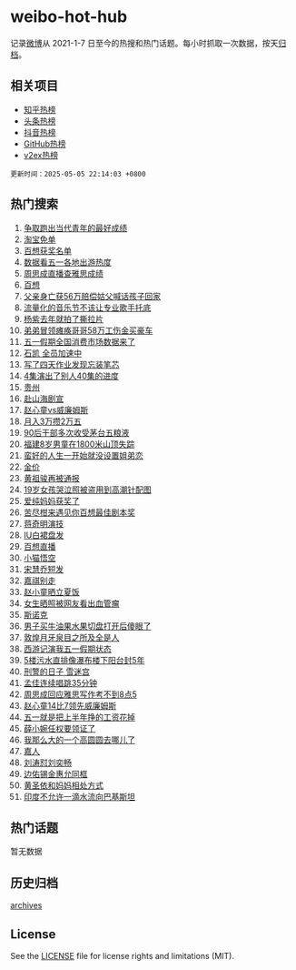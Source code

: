 # weibo-hot-hub

记录[微博](https://www.weibo.com)从 2021-1-7 日至今的热搜和热门话题。每小时抓取一次数据，按天[归档](archives)。

## 相关项目

- [知乎热榜](https://github.com/lonnyzhang423/zhihu-hot-hub)
- [头条热榜](https://github.com/lonnyzhang423/toutiao-hot-hub)
- [抖音热榜](https://github.com/lonnyzhang423/douyin-hot-hub)
- [GitHub热榜](https://github.com/lonnyzhang423/github-hot-hub)
- [v2ex热榜](https://github.com/lonnyzhang423/v2ex-hot-hub)


`更新时间：2025-05-05 22:14:03 +0800`

## 热门搜索

1. [争取跑出当代青年的最好成绩](https://m.weibo.cn/search?containerid=100103type%3D1%26t%3D10%26q%3D%23%E4%BA%89%E5%8F%96%E8%B7%91%E5%87%BA%E5%BD%93%E4%BB%A3%E9%9D%92%E5%B9%B4%E7%9A%84%E6%9C%80%E5%A5%BD%E6%88%90%E7%BB%A9%23&stream_entry_id=51&isnewpage=1&extparam=seat%3D1%26pos%3D0%26cate%3D10103%26dgr%3D0%26q%3D%2523%25E4%25BA%2589%25E5%258F%2596%25E8%25B7%2591%25E5%2587%25BA%25E5%25BD%2593%25E4%25BB%25A3%25E9%259D%2592%25E5%25B9%25B4%25E7%259A%2584%25E6%259C%2580%25E5%25A5%25BD%25E6%2588%2590%25E7%25BB%25A9%2523%26filter_type%3Drealtimehot%26stream_entry_id%3D51%26c_type%3D51%26display_time%3D1746454442%26pre_seqid%3D174645444271701827659101)
1. [淘宝免单](https://m.weibo.cn/search?containerid=100103type%3D1%26t%3D10%26q%3D%E6%B7%98%E5%AE%9D%E5%85%8D%E5%8D%95&stream_entry_id=31&isnewpage=1&extparam=seat%3D1%26pos%3D0%26flag%3D2%26q%3D%25E6%25B7%2598%25E5%25AE%259D%25E5%2585%258D%25E5%258D%2595%26realpos%3D1%26stream_entry_id%3D31%26lcate%3D5001%26dgr%3D0%26band_rank%3D1%26filter_type%3Drealtimehot%26cate%3D5001%26c_type%3D31%26display_time%3D1746454442%26pre_seqid%3D174645444271701827659101)
1. [百想获奖名单](https://m.weibo.cn/search?containerid=100103type%3D1%26t%3D10%26q%3D%23%E7%99%BE%E6%83%B3%E8%8E%B7%E5%A5%96%E5%90%8D%E5%8D%95%23&stream_entry_id=31&isnewpage=1&extparam=seat%3D1%26pos%3D1%26flag%3D1%26q%3D%2523%25E7%2599%25BE%25E6%2583%25B3%25E8%258E%25B7%25E5%25A5%2596%25E5%2590%258D%25E5%258D%2595%2523%26realpos%3D2%26stream_entry_id%3D31%26lcate%3D5001%26dgr%3D0%26band_rank%3D2%26filter_type%3Drealtimehot%26cate%3D5001%26c_type%3D31%26display_time%3D1746454442%26pre_seqid%3D174645444271701827659101)
1. [数据看五一各地出游热度](https://m.weibo.cn/search?containerid=100103type%3D1%26t%3D10%26q%3D%23%E6%95%B0%E6%8D%AE%E7%9C%8B%E4%BA%94%E4%B8%80%E5%90%84%E5%9C%B0%E5%87%BA%E6%B8%B8%E7%83%AD%E5%BA%A6%23&stream_entry_id=31&isnewpage=1&extparam=seat%3D1%26pos%3D2%26flag%3D0%26q%3D%2523%25E6%2595%25B0%25E6%258D%25AE%25E7%259C%258B%25E4%25BA%2594%25E4%25B8%2580%25E5%2590%2584%25E5%259C%25B0%25E5%2587%25BA%25E6%25B8%25B8%25E7%2583%25AD%25E5%25BA%25A6%2523%26realpos%3D3%26stream_entry_id%3D31%26lcate%3D5001%26dgr%3D0%26band_rank%3D3%26filter_type%3Drealtimehot%26cate%3D5001%26c_type%3D31%26display_time%3D1746454442%26pre_seqid%3D174645444271701827659101)
1. [周思成直播查雅思成绩](https://m.weibo.cn/search?containerid=100103type%3D1%26t%3D10%26q%3D%23%E5%91%A8%E6%80%9D%E6%88%90%E7%9B%B4%E6%92%AD%E6%9F%A5%E9%9B%85%E6%80%9D%E6%88%90%E7%BB%A9%23&stream_entry_id=31&isnewpage=1&extparam=seat%3D1%26pos%3D3%26flag%3D1%26q%3D%2523%25E5%2591%25A8%25E6%2580%259D%25E6%2588%2590%25E7%259B%25B4%25E6%2592%25AD%25E6%259F%25A5%25E9%259B%2585%25E6%2580%259D%25E6%2588%2590%25E7%25BB%25A9%2523%26realpos%3D4%26stream_entry_id%3D31%26lcate%3D5001%26dgr%3D0%26band_rank%3D4%26filter_type%3Drealtimehot%26cate%3D5001%26c_type%3D31%26display_time%3D1746454442%26pre_seqid%3D174645444271701827659101)
1. [百想](https://m.weibo.cn/search?containerid=100103type%3D1%26t%3D10%26q%3D%E7%99%BE%E6%83%B3&stream_entry_id=31&isnewpage=1&extparam=seat%3D1%26pos%3D4%26flag%3D16%26q%3D%25E7%2599%25BE%25E6%2583%25B3%26realpos%3D5%26stream_entry_id%3D31%26lcate%3D5001%26dgr%3D0%26band_rank%3D5%26filter_type%3Drealtimehot%26cate%3D5001%26c_type%3D31%26display_time%3D1746454442%26pre_seqid%3D174645444271701827659101)
1. [父亲身亡获56万赔偿姑父喊话孩子回家](https://m.weibo.cn/search?containerid=100103type%3D1%26t%3D10%26q%3D%23%E7%88%B6%E4%BA%B2%E8%BA%AB%E4%BA%A1%E8%8E%B756%E4%B8%87%E8%B5%94%E5%81%BF%E5%A7%91%E7%88%B6%E5%96%8A%E8%AF%9D%E5%AD%A9%E5%AD%90%E5%9B%9E%E5%AE%B6%23&stream_entry_id=31&isnewpage=1&extparam=seat%3D1%26pos%3D5%26flag%3D0%26q%3D%2523%25E7%2588%25B6%25E4%25BA%25B2%25E8%25BA%25AB%25E4%25BA%25A1%25E8%258E%25B756%25E4%25B8%2587%25E8%25B5%2594%25E5%2581%25BF%25E5%25A7%2591%25E7%2588%25B6%25E5%2596%258A%25E8%25AF%259D%25E5%25AD%25A9%25E5%25AD%2590%25E5%259B%259E%25E5%25AE%25B6%2523%26realpos%3D6%26stream_entry_id%3D31%26lcate%3D5001%26dgr%3D0%26band_rank%3D6%26filter_type%3Drealtimehot%26cate%3D5001%26c_type%3D31%26display_time%3D1746454442%26pre_seqid%3D174645444271701827659101)
1. [流量化的音乐节不该让专业歌手托底](https://m.weibo.cn/search?containerid=100103type%3D1%26t%3D10%26q%3D%23%E6%B5%81%E9%87%8F%E5%8C%96%E7%9A%84%E9%9F%B3%E4%B9%90%E8%8A%82%E4%B8%8D%E8%AF%A5%E8%AE%A9%E4%B8%93%E4%B8%9A%E6%AD%8C%E6%89%8B%E6%89%98%E5%BA%95%23&stream_entry_id=31&isnewpage=1&extparam=seat%3D1%26pos%3D6%26flag%3D1%26q%3D%2523%25E6%25B5%2581%25E9%2587%258F%25E5%258C%2596%25E7%259A%2584%25E9%259F%25B3%25E4%25B9%2590%25E8%258A%2582%25E4%25B8%258D%25E8%25AF%25A5%25E8%25AE%25A9%25E4%25B8%2593%25E4%25B8%259A%25E6%25AD%258C%25E6%2589%258B%25E6%2589%2598%25E5%25BA%2595%2523%26realpos%3D7%26stream_entry_id%3D31%26lcate%3D5001%26dgr%3D0%26band_rank%3D7%26filter_type%3Drealtimehot%26cate%3D5001%26c_type%3D31%26display_time%3D1746454442%26pre_seqid%3D174645444271701827659101)
1. [杨紫去年就拍了撕拉片](https://m.weibo.cn/search?containerid=100103type%3D1%26t%3D10%26q%3D%23%E6%9D%A8%E7%B4%AB%E5%8E%BB%E5%B9%B4%E5%B0%B1%E6%8B%8D%E4%BA%86%E6%92%95%E6%8B%89%E7%89%87%23&stream_entry_id=31&isnewpage=1&extparam=seat%3D1%26pos%3D7%26flag%3D1%26q%3D%2523%25E6%259D%25A8%25E7%25B4%25AB%25E5%258E%25BB%25E5%25B9%25B4%25E5%25B0%25B1%25E6%258B%258D%25E4%25BA%2586%25E6%2592%2595%25E6%258B%2589%25E7%2589%2587%2523%26realpos%3D8%26stream_entry_id%3D31%26lcate%3D5001%26dgr%3D0%26band_rank%3D8%26filter_type%3Drealtimehot%26cate%3D5001%26c_type%3D31%26display_time%3D1746454442%26pre_seqid%3D174645444271701827659101)
1. [弟弟冒领瘫痪哥哥58万工伤金买豪车](https://m.weibo.cn/search?containerid=100103type%3D1%26t%3D10%26q%3D%23%E5%BC%9F%E5%BC%9F%E5%86%92%E9%A2%86%E7%98%AB%E7%97%AA%E5%93%A5%E5%93%A558%E4%B8%87%E5%B7%A5%E4%BC%A4%E9%87%91%E4%B9%B0%E8%B1%AA%E8%BD%A6%23&stream_entry_id=31&isnewpage=1&extparam=seat%3D1%26pos%3D8%26flag%3D1%26q%3D%2523%25E5%25BC%259F%25E5%25BC%259F%25E5%2586%2592%25E9%25A2%2586%25E7%2598%25AB%25E7%2597%25AA%25E5%2593%25A5%25E5%2593%25A558%25E4%25B8%2587%25E5%25B7%25A5%25E4%25BC%25A4%25E9%2587%2591%25E4%25B9%25B0%25E8%25B1%25AA%25E8%25BD%25A6%2523%26realpos%3D9%26stream_entry_id%3D31%26lcate%3D5001%26dgr%3D0%26band_rank%3D9%26filter_type%3Drealtimehot%26cate%3D5001%26c_type%3D31%26display_time%3D1746454442%26pre_seqid%3D174645444271701827659101)
1. [五一假期全国消费市场数据来了](https://m.weibo.cn/search?containerid=100103type%3D1%26t%3D10%26q%3D%23%E4%BA%94%E4%B8%80%E5%81%87%E6%9C%9F%E5%85%A8%E5%9B%BD%E6%B6%88%E8%B4%B9%E5%B8%82%E5%9C%BA%E6%95%B0%E6%8D%AE%E6%9D%A5%E4%BA%86%23&stream_entry_id=31&isnewpage=1&extparam=seat%3D1%26pos%3D9%26flag%3D1%26q%3D%2523%25E4%25BA%2594%25E4%25B8%2580%25E5%2581%2587%25E6%259C%259F%25E5%2585%25A8%25E5%259B%25BD%25E6%25B6%2588%25E8%25B4%25B9%25E5%25B8%2582%25E5%259C%25BA%25E6%2595%25B0%25E6%258D%25AE%25E6%259D%25A5%25E4%25BA%2586%2523%26realpos%3D10%26stream_entry_id%3D31%26lcate%3D5001%26dgr%3D0%26band_rank%3D10%26filter_type%3Drealtimehot%26cate%3D5001%26c_type%3D31%26display_time%3D1746454442%26pre_seqid%3D174645444271701827659101)
1. [石凯 全员加速中](https://m.weibo.cn/search?containerid=100103type%3D1%26t%3D10%26q%3D%E7%9F%B3%E5%87%AF+%E5%85%A8%E5%91%98%E5%8A%A0%E9%80%9F%E4%B8%AD&stream_entry_id=31&isnewpage=1&extparam=seat%3D1%26pos%3D10%26flag%3D1%26q%3D%25E7%259F%25B3%25E5%2587%25AF%2520%25E5%2585%25A8%25E5%2591%2598%25E5%258A%25A0%25E9%2580%259F%25E4%25B8%25AD%26realpos%3D11%26stream_entry_id%3D31%26lcate%3D5001%26dgr%3D0%26band_rank%3D11%26filter_type%3Drealtimehot%26cate%3D5001%26c_type%3D31%26display_time%3D1746454442%26pre_seqid%3D174645444271701827659101)
1. [写了四天作业发现忘装笔芯](https://m.weibo.cn/search?containerid=100103type%3D1%26t%3D10%26q%3D%E5%86%99%E4%BA%86%E5%9B%9B%E5%A4%A9%E4%BD%9C%E4%B8%9A%E5%8F%91%E7%8E%B0%E5%BF%98%E8%A3%85%E7%AC%94%E8%8A%AF&stream_entry_id=31&isnewpage=1&extparam=seat%3D1%26pos%3D11%26flag%3D2%26q%3D%25E5%2586%2599%25E4%25BA%2586%25E5%259B%259B%25E5%25A4%25A9%25E4%25BD%259C%25E4%25B8%259A%25E5%258F%2591%25E7%258E%25B0%25E5%25BF%2598%25E8%25A3%2585%25E7%25AC%2594%25E8%258A%25AF%26realpos%3D12%26stream_entry_id%3D31%26lcate%3D5001%26dgr%3D0%26band_rank%3D12%26filter_type%3Drealtimehot%26cate%3D5001%26c_type%3D31%26display_time%3D1746454442%26pre_seqid%3D174645444271701827659101)
1. [4集演出了别人40集的进度](https://m.weibo.cn/search?containerid=100103type%3D1%26t%3D10%26q%3D4%E9%9B%86%E6%BC%94%E5%87%BA%E4%BA%86%E5%88%AB%E4%BA%BA40%E9%9B%86%E7%9A%84%E8%BF%9B%E5%BA%A6&stream_entry_id=31&isnewpage=1&extparam=seat%3D1%26pos%3D12%26flag%3D1%26q%3D4%25E9%259B%2586%25E6%25BC%2594%25E5%2587%25BA%25E4%25BA%2586%25E5%2588%25AB%25E4%25BA%25BA40%25E9%259B%2586%25E7%259A%2584%25E8%25BF%259B%25E5%25BA%25A6%26realpos%3D13%26stream_entry_id%3D31%26lcate%3D5001%26dgr%3D0%26band_rank%3D13%26filter_type%3Drealtimehot%26cate%3D5001%26c_type%3D31%26display_time%3D1746454442%26pre_seqid%3D174645444271701827659101)
1. [贵州](https://m.weibo.cn/search?containerid=100103type%3D1%26t%3D10%26q%3D%E8%B4%B5%E5%B7%9E&stream_entry_id=31&isnewpage=1&extparam=seat%3D1%26pos%3D13%26flag%3D0%26q%3D%25E8%25B4%25B5%25E5%25B7%259E%26realpos%3D14%26stream_entry_id%3D31%26lcate%3D5001%26dgr%3D0%26band_rank%3D14%26filter_type%3Drealtimehot%26cate%3D5001%26c_type%3D31%26display_time%3D1746454442%26pre_seqid%3D174645444271701827659101)
1. [赴山海剧宣](https://m.weibo.cn/search?containerid=100103type%3D1%26t%3D10%26q%3D%E8%B5%B4%E5%B1%B1%E6%B5%B7%E5%89%A7%E5%AE%A3&stream_entry_id=31&isnewpage=1&extparam=seat%3D1%26pos%3D14%26flag%3D1%26q%3D%25E8%25B5%25B4%25E5%25B1%25B1%25E6%25B5%25B7%25E5%2589%25A7%25E5%25AE%25A3%26realpos%3D15%26stream_entry_id%3D31%26lcate%3D5001%26dgr%3D0%26band_rank%3D15%26filter_type%3Drealtimehot%26cate%3D5001%26c_type%3D31%26display_time%3D1746454442%26pre_seqid%3D174645444271701827659101)
1. [赵心童vs威廉姆斯](https://m.weibo.cn/search?containerid=100103type%3D1%26t%3D10%26q%3D%23%E8%B5%B5%E5%BF%83%E7%AB%A5vs%E5%A8%81%E5%BB%89%E5%A7%86%E6%96%AF%23&stream_entry_id=31&isnewpage=1&extparam=seat%3D1%26pos%3D15%26flag%3D0%26q%3D%2523%25E8%25B5%25B5%25E5%25BF%2583%25E7%25AB%25A5vs%25E5%25A8%2581%25E5%25BB%2589%25E5%25A7%2586%25E6%2596%25AF%2523%26realpos%3D16%26stream_entry_id%3D31%26lcate%3D5001%26dgr%3D0%26band_rank%3D16%26filter_type%3Drealtimehot%26cate%3D5001%26c_type%3D31%26display_time%3D1746454442%26pre_seqid%3D174645444271701827659101)
1. [月入3万攒2万五](https://m.weibo.cn/search?containerid=100103type%3D1%26t%3D10%26q%3D%E6%9C%88%E5%85%A53%E4%B8%87%E6%94%922%E4%B8%87%E4%BA%94&stream_entry_id=31&isnewpage=1&extparam=seat%3D1%26pos%3D16%26flag%3D2%26q%3D%25E6%259C%2588%25E5%2585%25A53%25E4%25B8%2587%25E6%2594%25922%25E4%25B8%2587%25E4%25BA%2594%26realpos%3D17%26stream_entry_id%3D31%26lcate%3D5001%26dgr%3D0%26band_rank%3D17%26filter_type%3Drealtimehot%26cate%3D5001%26c_type%3D31%26display_time%3D1746454442%26pre_seqid%3D174645444271701827659101)
1. [90后干部多次收受茅台五粮液](https://m.weibo.cn/search?containerid=100103type%3D1%26t%3D10%26q%3D%2390%E5%90%8E%E5%B9%B2%E9%83%A8%E5%A4%9A%E6%AC%A1%E6%94%B6%E5%8F%97%E8%8C%85%E5%8F%B0%E4%BA%94%E7%B2%AE%E6%B6%B2%23&stream_entry_id=31&isnewpage=1&extparam=seat%3D1%26pos%3D17%26flag%3D1%26q%3D%252390%25E5%2590%258E%25E5%25B9%25B2%25E9%2583%25A8%25E5%25A4%259A%25E6%25AC%25A1%25E6%2594%25B6%25E5%258F%2597%25E8%258C%2585%25E5%258F%25B0%25E4%25BA%2594%25E7%25B2%25AE%25E6%25B6%25B2%2523%26realpos%3D18%26stream_entry_id%3D31%26lcate%3D5001%26dgr%3D0%26band_rank%3D18%26filter_type%3Drealtimehot%26cate%3D5001%26c_type%3D31%26display_time%3D1746454442%26pre_seqid%3D174645444271701827659101)
1. [福建8岁男童在1800米山顶失踪](https://m.weibo.cn/search?containerid=100103type%3D1%26t%3D10%26q%3D%23%E7%A6%8F%E5%BB%BA8%E5%B2%81%E7%94%B7%E7%AB%A5%E5%9C%A81800%E7%B1%B3%E5%B1%B1%E9%A1%B6%E5%A4%B1%E8%B8%AA%23&stream_entry_id=31&isnewpage=1&extparam=seat%3D1%26pos%3D18%26flag%3D0%26q%3D%2523%25E7%25A6%258F%25E5%25BB%25BA8%25E5%25B2%2581%25E7%2594%25B7%25E7%25AB%25A5%25E5%259C%25A81800%25E7%25B1%25B3%25E5%25B1%25B1%25E9%25A1%25B6%25E5%25A4%25B1%25E8%25B8%25AA%2523%26realpos%3D19%26stream_entry_id%3D31%26lcate%3D5001%26dgr%3D0%26band_rank%3D19%26filter_type%3Drealtimehot%26cate%3D5001%26c_type%3D31%26display_time%3D1746454442%26pre_seqid%3D174645444271701827659101)
1. [蛮好的人生一开始就没设置姐弟恋](https://m.weibo.cn/search?containerid=100103type%3D1%26t%3D10%26q%3D%23%E8%9B%AE%E5%A5%BD%E7%9A%84%E4%BA%BA%E7%94%9F%E4%B8%80%E5%BC%80%E5%A7%8B%E5%B0%B1%E6%B2%A1%E8%AE%BE%E7%BD%AE%E5%A7%90%E5%BC%9F%E6%81%8B%23&stream_entry_id=31&isnewpage=1&extparam=seat%3D1%26pos%3D19%26flag%3D1%26q%3D%2523%25E8%259B%25AE%25E5%25A5%25BD%25E7%259A%2584%25E4%25BA%25BA%25E7%2594%259F%25E4%25B8%2580%25E5%25BC%2580%25E5%25A7%258B%25E5%25B0%25B1%25E6%25B2%25A1%25E8%25AE%25BE%25E7%25BD%25AE%25E5%25A7%2590%25E5%25BC%259F%25E6%2581%258B%2523%26realpos%3D20%26stream_entry_id%3D31%26lcate%3D5001%26dgr%3D0%26band_rank%3D20%26filter_type%3Drealtimehot%26cate%3D5001%26c_type%3D31%26display_time%3D1746454442%26pre_seqid%3D174645444271701827659101)
1. [金价](https://m.weibo.cn/search?containerid=100103type%3D1%26t%3D10%26q%3D%E9%87%91%E4%BB%B7&stream_entry_id=31&isnewpage=1&extparam=seat%3D1%26pos%3D20%26flag%3D2%26q%3D%25E9%2587%2591%25E4%25BB%25B7%26realpos%3D21%26stream_entry_id%3D31%26lcate%3D5001%26dgr%3D0%26band_rank%3D21%26filter_type%3Drealtimehot%26cate%3D5001%26c_type%3D31%26display_time%3D1746454442%26pre_seqid%3D174645444271701827659101)
1. [黄祖骏再被通报](https://m.weibo.cn/search?containerid=100103type%3D1%26t%3D10%26q%3D%23%E9%BB%84%E7%A5%96%E9%AA%8F%E5%86%8D%E8%A2%AB%E9%80%9A%E6%8A%A5%23&stream_entry_id=31&isnewpage=1&extparam=seat%3D1%26pos%3D21%26flag%3D1%26q%3D%2523%25E9%25BB%2584%25E7%25A5%2596%25E9%25AA%258F%25E5%2586%258D%25E8%25A2%25AB%25E9%2580%259A%25E6%258A%25A5%2523%26realpos%3D22%26stream_entry_id%3D31%26lcate%3D5001%26dgr%3D0%26band_rank%3D22%26filter_type%3Drealtimehot%26cate%3D5001%26c_type%3D31%26display_time%3D1746454442%26pre_seqid%3D174645444271701827659101)
1. [19岁女孩哭泣照被盗用到高潮针配图](https://m.weibo.cn/search?containerid=100103type%3D1%26t%3D10%26q%3D%2319%E5%B2%81%E5%A5%B3%E5%AD%A9%E5%93%AD%E6%B3%A3%E7%85%A7%E8%A2%AB%E7%9B%97%E7%94%A8%E5%88%B0%E9%AB%98%E6%BD%AE%E9%92%88%E9%85%8D%E5%9B%BE%23&stream_entry_id=31&isnewpage=1&extparam=seat%3D1%26pos%3D22%26flag%3D0%26q%3D%252319%25E5%25B2%2581%25E5%25A5%25B3%25E5%25AD%25A9%25E5%2593%25AD%25E6%25B3%25A3%25E7%2585%25A7%25E8%25A2%25AB%25E7%259B%2597%25E7%2594%25A8%25E5%2588%25B0%25E9%25AB%2598%25E6%25BD%25AE%25E9%2592%2588%25E9%2585%258D%25E5%259B%25BE%2523%26realpos%3D23%26stream_entry_id%3D31%26lcate%3D5001%26dgr%3D0%26band_rank%3D23%26filter_type%3Drealtimehot%26cate%3D5001%26c_type%3D31%26display_time%3D1746454442%26pre_seqid%3D174645444271701827659101)
1. [爱纯妈妈获奖了](https://m.weibo.cn/search?containerid=100103type%3D1%26t%3D10%26q%3D%23%E7%88%B1%E7%BA%AF%E5%A6%88%E5%A6%88%E8%8E%B7%E5%A5%96%E4%BA%86%23&stream_entry_id=31&isnewpage=1&extparam=seat%3D1%26pos%3D23%26flag%3D1%26q%3D%2523%25E7%2588%25B1%25E7%25BA%25AF%25E5%25A6%2588%25E5%25A6%2588%25E8%258E%25B7%25E5%25A5%2596%25E4%25BA%2586%2523%26realpos%3D24%26stream_entry_id%3D31%26lcate%3D5001%26dgr%3D0%26band_rank%3D24%26filter_type%3Drealtimehot%26cate%3D5001%26c_type%3D31%26display_time%3D1746454442%26pre_seqid%3D174645444271701827659101)
1. [苦尽柑来遇见你百想最佳剧本奖](https://m.weibo.cn/search?containerid=100103type%3D1%26t%3D10%26q%3D%23%E8%8B%A6%E5%B0%BD%E6%9F%91%E6%9D%A5%E9%81%87%E8%A7%81%E4%BD%A0%E7%99%BE%E6%83%B3%E6%9C%80%E4%BD%B3%E5%89%A7%E6%9C%AC%E5%A5%96%23&stream_entry_id=31&isnewpage=1&extparam=seat%3D1%26pos%3D24%26flag%3D1%26q%3D%2523%25E8%258B%25A6%25E5%25B0%25BD%25E6%259F%2591%25E6%259D%25A5%25E9%2581%2587%25E8%25A7%2581%25E4%25BD%25A0%25E7%2599%25BE%25E6%2583%25B3%25E6%259C%2580%25E4%25BD%25B3%25E5%2589%25A7%25E6%259C%25AC%25E5%25A5%2596%2523%26realpos%3D25%26stream_entry_id%3D31%26lcate%3D5001%26dgr%3D0%26band_rank%3D25%26filter_type%3Drealtimehot%26cate%3D5001%26c_type%3D31%26display_time%3D1746454442%26pre_seqid%3D174645444271701827659101)
1. [蒋奇明演技](https://m.weibo.cn/search?containerid=100103type%3D1%26t%3D10%26q%3D%E8%92%8B%E5%A5%87%E6%98%8E%E6%BC%94%E6%8A%80&stream_entry_id=31&isnewpage=1&extparam=seat%3D1%26pos%3D25%26flag%3D0%26q%3D%25E8%2592%258B%25E5%25A5%2587%25E6%2598%258E%25E6%25BC%2594%25E6%258A%2580%26realpos%3D26%26stream_entry_id%3D31%26lcate%3D5001%26dgr%3D0%26band_rank%3D26%26filter_type%3Drealtimehot%26cate%3D5001%26c_type%3D31%26display_time%3D1746454442%26pre_seqid%3D174645444271701827659101)
1. [IU白裙盘发](https://m.weibo.cn/search?containerid=100103type%3D1%26t%3D10%26q%3D%23IU%E7%99%BD%E8%A3%99%E7%9B%98%E5%8F%91%23&stream_entry_id=31&isnewpage=1&extparam=seat%3D1%26pos%3D26%26flag%3D0%26q%3D%2523IU%25E7%2599%25BD%25E8%25A3%2599%25E7%259B%2598%25E5%258F%2591%2523%26realpos%3D27%26stream_entry_id%3D31%26lcate%3D5001%26dgr%3D0%26band_rank%3D27%26filter_type%3Drealtimehot%26cate%3D5001%26c_type%3D31%26display_time%3D1746454442%26pre_seqid%3D174645444271701827659101)
1. [百想直播](https://m.weibo.cn/search?containerid=100103type%3D1%26t%3D10%26q%3D%E7%99%BE%E6%83%B3%E7%9B%B4%E6%92%AD&stream_entry_id=31&isnewpage=1&extparam=seat%3D1%26pos%3D27%26flag%3D0%26q%3D%25E7%2599%25BE%25E6%2583%25B3%25E7%259B%25B4%25E6%2592%25AD%26realpos%3D28%26stream_entry_id%3D31%26lcate%3D5001%26dgr%3D0%26band_rank%3D28%26filter_type%3Drealtimehot%26cate%3D5001%26c_type%3D31%26display_time%3D1746454442%26pre_seqid%3D174645444271701827659101)
1. [小猫悟空](https://m.weibo.cn/search?containerid=100103type%3D1%26t%3D10%26q%3D%E5%B0%8F%E7%8C%AB%E6%82%9F%E7%A9%BA&stream_entry_id=31&isnewpage=1&extparam=seat%3D1%26pos%3D28%26flag%3D1%26q%3D%25E5%25B0%258F%25E7%258C%25AB%25E6%2582%259F%25E7%25A9%25BA%26realpos%3D29%26stream_entry_id%3D31%26lcate%3D5001%26dgr%3D0%26band_rank%3D29%26filter_type%3Drealtimehot%26cate%3D5001%26c_type%3D31%26display_time%3D1746454442%26pre_seqid%3D174645444271701827659101)
1. [宋慧乔短发](https://m.weibo.cn/search?containerid=100103type%3D1%26t%3D10%26q%3D%E5%AE%8B%E6%85%A7%E4%B9%94%E7%9F%AD%E5%8F%91&stream_entry_id=31&isnewpage=1&extparam=seat%3D1%26pos%3D29%26flag%3D0%26q%3D%25E5%25AE%258B%25E6%2585%25A7%25E4%25B9%2594%25E7%259F%25AD%25E5%258F%2591%26realpos%3D30%26stream_entry_id%3D31%26lcate%3D5001%26dgr%3D0%26band_rank%3D30%26filter_type%3Drealtimehot%26cate%3D5001%26c_type%3D31%26display_time%3D1746454442%26pre_seqid%3D174645444271701827659101)
1. [嘉祺别走](https://m.weibo.cn/search?containerid=100103type%3D1%26t%3D10%26q%3D%E5%98%89%E7%A5%BA%E5%88%AB%E8%B5%B0&stream_entry_id=31&isnewpage=1&extparam=seat%3D1%26pos%3D30%26flag%3D1%26q%3D%25E5%2598%2589%25E7%25A5%25BA%25E5%2588%25AB%25E8%25B5%25B0%26realpos%3D31%26stream_entry_id%3D31%26lcate%3D5001%26dgr%3D0%26band_rank%3D31%26filter_type%3Drealtimehot%26cate%3D5001%26c_type%3D31%26display_time%3D1746454442%26pre_seqid%3D174645444271701827659101)
1. [赵小童晒立夏饭](https://m.weibo.cn/search?containerid=100103type%3D1%26t%3D10%26q%3D%E8%B5%B5%E5%B0%8F%E7%AB%A5%E6%99%92%E7%AB%8B%E5%A4%8F%E9%A5%AD&stream_entry_id=31&isnewpage=1&extparam=seat%3D1%26pos%3D31%26flag%3D1%26q%3D%25E8%25B5%25B5%25E5%25B0%258F%25E7%25AB%25A5%25E6%2599%2592%25E7%25AB%258B%25E5%25A4%258F%25E9%25A5%25AD%26realpos%3D32%26stream_entry_id%3D31%26lcate%3D5001%26dgr%3D0%26band_rank%3D32%26filter_type%3Drealtimehot%26cate%3D5001%26c_type%3D31%26display_time%3D1746454442%26pre_seqid%3D174645444271701827659101)
1. [女生晒照被网友看出血管瘤](https://m.weibo.cn/search?containerid=100103type%3D1%26t%3D10%26q%3D%23%E5%A5%B3%E7%94%9F%E6%99%92%E7%85%A7%E8%A2%AB%E7%BD%91%E5%8F%8B%E7%9C%8B%E5%87%BA%E8%A1%80%E7%AE%A1%E7%98%A4%23&stream_entry_id=31&isnewpage=1&extparam=seat%3D1%26pos%3D32%26flag%3D0%26q%3D%2523%25E5%25A5%25B3%25E7%2594%259F%25E6%2599%2592%25E7%2585%25A7%25E8%25A2%25AB%25E7%25BD%2591%25E5%258F%258B%25E7%259C%258B%25E5%2587%25BA%25E8%25A1%2580%25E7%25AE%25A1%25E7%2598%25A4%2523%26realpos%3D33%26stream_entry_id%3D31%26lcate%3D5001%26dgr%3D0%26band_rank%3D33%26filter_type%3Drealtimehot%26cate%3D5001%26c_type%3D31%26display_time%3D1746454442%26pre_seqid%3D174645444271701827659101)
1. [斯诺克](https://m.weibo.cn/search?containerid=100103type%3D1%26t%3D10%26q%3D%E6%96%AF%E8%AF%BA%E5%85%8B&stream_entry_id=31&isnewpage=1&extparam=seat%3D1%26pos%3D33%26flag%3D1%26q%3D%25E6%2596%25AF%25E8%25AF%25BA%25E5%2585%258B%26realpos%3D34%26stream_entry_id%3D31%26lcate%3D5001%26dgr%3D0%26band_rank%3D34%26filter_type%3Drealtimehot%26cate%3D5001%26c_type%3D31%26display_time%3D1746454442%26pre_seqid%3D174645444271701827659101)
1. [男子买牛油果水果切盘打开后傻眼了](https://m.weibo.cn/search?containerid=100103type%3D1%26t%3D10%26q%3D%23%E7%94%B7%E5%AD%90%E4%B9%B0%E7%89%9B%E6%B2%B9%E6%9E%9C%E6%B0%B4%E6%9E%9C%E5%88%87%E7%9B%98%E6%89%93%E5%BC%80%E5%90%8E%E5%82%BB%E7%9C%BC%E4%BA%86%23&stream_entry_id=31&isnewpage=1&extparam=seat%3D1%26pos%3D34%26flag%3D1%26q%3D%2523%25E7%2594%25B7%25E5%25AD%2590%25E4%25B9%25B0%25E7%2589%259B%25E6%25B2%25B9%25E6%259E%259C%25E6%25B0%25B4%25E6%259E%259C%25E5%2588%2587%25E7%259B%2598%25E6%2589%2593%25E5%25BC%2580%25E5%2590%258E%25E5%2582%25BB%25E7%259C%25BC%25E4%25BA%2586%2523%26realpos%3D35%26stream_entry_id%3D31%26lcate%3D5001%26dgr%3D0%26band_rank%3D35%26filter_type%3Drealtimehot%26cate%3D5001%26c_type%3D31%26display_time%3D1746454442%26pre_seqid%3D174645444271701827659101)
1. [敦煌月牙泉目之所及全是人](https://m.weibo.cn/search?containerid=100103type%3D1%26t%3D10%26q%3D%23%E6%95%A6%E7%85%8C%E6%9C%88%E7%89%99%E6%B3%89%E7%9B%AE%E4%B9%8B%E6%89%80%E5%8F%8A%E5%85%A8%E6%98%AF%E4%BA%BA%23&stream_entry_id=31&isnewpage=1&extparam=seat%3D1%26pos%3D35%26flag%3D1%26q%3D%2523%25E6%2595%25A6%25E7%2585%258C%25E6%259C%2588%25E7%2589%2599%25E6%25B3%2589%25E7%259B%25AE%25E4%25B9%258B%25E6%2589%2580%25E5%258F%258A%25E5%2585%25A8%25E6%2598%25AF%25E4%25BA%25BA%2523%26realpos%3D36%26stream_entry_id%3D31%26lcate%3D5001%26dgr%3D0%26band_rank%3D36%26filter_type%3Drealtimehot%26cate%3D5001%26c_type%3D31%26display_time%3D1746454442%26pre_seqid%3D174645444271701827659101)
1. [西游记演我五一假期状态](https://m.weibo.cn/search?containerid=100103type%3D1%26t%3D10%26q%3D%23%E8%A5%BF%E6%B8%B8%E8%AE%B0%E6%BC%94%E6%88%91%E4%BA%94%E4%B8%80%E5%81%87%E6%9C%9F%E7%8A%B6%E6%80%81%23&stream_entry_id=31&isnewpage=1&extparam=seat%3D1%26pos%3D36%26flag%3D1%26q%3D%2523%25E8%25A5%25BF%25E6%25B8%25B8%25E8%25AE%25B0%25E6%25BC%2594%25E6%2588%2591%25E4%25BA%2594%25E4%25B8%2580%25E5%2581%2587%25E6%259C%259F%25E7%258A%25B6%25E6%2580%2581%2523%26realpos%3D37%26stream_entry_id%3D31%26lcate%3D5001%26dgr%3D0%26band_rank%3D37%26filter_type%3Drealtimehot%26cate%3D5001%26c_type%3D31%26display_time%3D1746454442%26pre_seqid%3D174645444271701827659101)
1. [5楼污水直排像瀑布楼下阳台封5年](https://m.weibo.cn/search?containerid=100103type%3D1%26t%3D10%26q%3D%235%E6%A5%BC%E6%B1%A1%E6%B0%B4%E7%9B%B4%E6%8E%92%E5%83%8F%E7%80%91%E5%B8%83%E6%A5%BC%E4%B8%8B%E9%98%B3%E5%8F%B0%E5%B0%815%E5%B9%B4%23&stream_entry_id=31&isnewpage=1&extparam=seat%3D1%26pos%3D37%26flag%3D1%26q%3D%25235%25E6%25A5%25BC%25E6%25B1%25A1%25E6%25B0%25B4%25E7%259B%25B4%25E6%258E%2592%25E5%2583%258F%25E7%2580%2591%25E5%25B8%2583%25E6%25A5%25BC%25E4%25B8%258B%25E9%2598%25B3%25E5%258F%25B0%25E5%25B0%25815%25E5%25B9%25B4%2523%26realpos%3D38%26stream_entry_id%3D31%26lcate%3D5001%26dgr%3D0%26band_rank%3D38%26filter_type%3Drealtimehot%26cate%3D5001%26c_type%3D31%26display_time%3D1746454442%26pre_seqid%3D174645444271701827659101)
1. [刑警的日子 雪迷宫](https://m.weibo.cn/search?containerid=100103type%3D1%26t%3D10%26q%3D%E5%88%91%E8%AD%A6%E7%9A%84%E6%97%A5%E5%AD%90+%E9%9B%AA%E8%BF%B7%E5%AE%AB&stream_entry_id=31&isnewpage=1&extparam=seat%3D1%26pos%3D38%26flag%3D1%26q%3D%25E5%2588%2591%25E8%25AD%25A6%25E7%259A%2584%25E6%2597%25A5%25E5%25AD%2590%2520%25E9%259B%25AA%25E8%25BF%25B7%25E5%25AE%25AB%26realpos%3D39%26stream_entry_id%3D31%26lcate%3D5001%26dgr%3D0%26band_rank%3D39%26filter_type%3Drealtimehot%26cate%3D5001%26c_type%3D31%26display_time%3D1746454442%26pre_seqid%3D174645444271701827659101)
1. [孟佳连续唱跳35分钟](https://m.weibo.cn/search?containerid=100103type%3D1%26t%3D10%26q%3D%E5%AD%9F%E4%BD%B3%E8%BF%9E%E7%BB%AD%E5%94%B1%E8%B7%B335%E5%88%86%E9%92%9F&stream_entry_id=31&isnewpage=1&extparam=seat%3D1%26pos%3D39%26flag%3D1%26q%3D%25E5%25AD%259F%25E4%25BD%25B3%25E8%25BF%259E%25E7%25BB%25AD%25E5%2594%25B1%25E8%25B7%25B335%25E5%2588%2586%25E9%2592%259F%26realpos%3D40%26stream_entry_id%3D31%26lcate%3D5001%26dgr%3D0%26band_rank%3D40%26filter_type%3Drealtimehot%26cate%3D5001%26c_type%3D31%26display_time%3D1746454442%26pre_seqid%3D174645444271701827659101)
1. [周思成回应雅思写作考不到8点5](https://m.weibo.cn/search?containerid=100103type%3D1%26t%3D10%26q%3D%23%E5%91%A8%E6%80%9D%E6%88%90%E5%9B%9E%E5%BA%94%E9%9B%85%E6%80%9D%E5%86%99%E4%BD%9C%E8%80%83%E4%B8%8D%E5%88%B08%E7%82%B95%23&stream_entry_id=31&isnewpage=1&extparam=seat%3D1%26pos%3D40%26flag%3D1%26q%3D%2523%25E5%2591%25A8%25E6%2580%259D%25E6%2588%2590%25E5%259B%259E%25E5%25BA%2594%25E9%259B%2585%25E6%2580%259D%25E5%2586%2599%25E4%25BD%259C%25E8%2580%2583%25E4%25B8%258D%25E5%2588%25B08%25E7%2582%25B95%2523%26realpos%3D41%26stream_entry_id%3D31%26lcate%3D5001%26dgr%3D0%26band_rank%3D41%26filter_type%3Drealtimehot%26cate%3D5001%26c_type%3D31%26display_time%3D1746454442%26pre_seqid%3D174645444271701827659101)
1. [赵心童14比7领先威廉姆斯](https://m.weibo.cn/search?containerid=100103type%3D1%26t%3D10%26q%3D%23%E8%B5%B5%E5%BF%83%E7%AB%A514%E6%AF%947%E9%A2%86%E5%85%88%E5%A8%81%E5%BB%89%E5%A7%86%E6%96%AF%23&stream_entry_id=31&isnewpage=1&extparam=seat%3D1%26pos%3D41%26flag%3D1%26q%3D%2523%25E8%25B5%25B5%25E5%25BF%2583%25E7%25AB%25A514%25E6%25AF%25947%25E9%25A2%2586%25E5%2585%2588%25E5%25A8%2581%25E5%25BB%2589%25E5%25A7%2586%25E6%2596%25AF%2523%26realpos%3D42%26stream_entry_id%3D31%26lcate%3D5001%26dgr%3D0%26band_rank%3D42%26filter_type%3Drealtimehot%26cate%3D5001%26c_type%3D31%26display_time%3D1746454442%26pre_seqid%3D174645444271701827659101)
1. [五一就是把上半年挣的工资花掉](https://m.weibo.cn/search?containerid=100103type%3D1%26t%3D10%26q%3D%23%E4%BA%94%E4%B8%80%E5%B0%B1%E6%98%AF%E6%8A%8A%E4%B8%8A%E5%8D%8A%E5%B9%B4%E6%8C%A3%E7%9A%84%E5%B7%A5%E8%B5%84%E8%8A%B1%E6%8E%89%23&stream_entry_id=31&isnewpage=1&extparam=seat%3D1%26pos%3D42%26flag%3D1%26q%3D%2523%25E4%25BA%2594%25E4%25B8%2580%25E5%25B0%25B1%25E6%2598%25AF%25E6%258A%258A%25E4%25B8%258A%25E5%258D%258A%25E5%25B9%25B4%25E6%258C%25A3%25E7%259A%2584%25E5%25B7%25A5%25E8%25B5%2584%25E8%258A%25B1%25E6%258E%2589%2523%26realpos%3D43%26stream_entry_id%3D31%26lcate%3D5001%26dgr%3D0%26band_rank%3D43%26filter_type%3Drealtimehot%26cate%3D5001%26c_type%3D31%26display_time%3D1746454442%26pre_seqid%3D174645444271701827659101)
1. [薛小婉任权要领证了](https://m.weibo.cn/search?containerid=100103type%3D1%26t%3D10%26q%3D%23%E8%96%9B%E5%B0%8F%E5%A9%89%E4%BB%BB%E6%9D%83%E8%A6%81%E9%A2%86%E8%AF%81%E4%BA%86%23&stream_entry_id=31&isnewpage=1&extparam=seat%3D1%26pos%3D43%26flag%3D1%26q%3D%2523%25E8%2596%259B%25E5%25B0%258F%25E5%25A9%2589%25E4%25BB%25BB%25E6%259D%2583%25E8%25A6%2581%25E9%25A2%2586%25E8%25AF%2581%25E4%25BA%2586%2523%26realpos%3D44%26stream_entry_id%3D31%26lcate%3D5001%26dgr%3D0%26band_rank%3D44%26filter_type%3Drealtimehot%26cate%3D5001%26c_type%3D31%26display_time%3D1746454442%26pre_seqid%3D174645444271701827659101)
1. [我那么大的一个高圆圆去哪儿了](https://m.weibo.cn/search?containerid=100103type%3D1%26t%3D10%26q%3D%E6%88%91%E9%82%A3%E4%B9%88%E5%A4%A7%E7%9A%84%E4%B8%80%E4%B8%AA%E9%AB%98%E5%9C%86%E5%9C%86%E5%8E%BB%E5%93%AA%E5%84%BF%E4%BA%86&stream_entry_id=31&isnewpage=1&extparam=seat%3D1%26pos%3D44%26flag%3D1%26q%3D%25E6%2588%2591%25E9%2582%25A3%25E4%25B9%2588%25E5%25A4%25A7%25E7%259A%2584%25E4%25B8%2580%25E4%25B8%25AA%25E9%25AB%2598%25E5%259C%2586%25E5%259C%2586%25E5%258E%25BB%25E5%2593%25AA%25E5%2584%25BF%25E4%25BA%2586%26realpos%3D45%26stream_entry_id%3D31%26lcate%3D5001%26dgr%3D0%26band_rank%3D45%26filter_type%3Drealtimehot%26cate%3D5001%26c_type%3D31%26display_time%3D1746454442%26pre_seqid%3D174645444271701827659101)
1. [嘉人](https://m.weibo.cn/search?containerid=100103type%3D1%26t%3D10%26q%3D%E5%98%89%E4%BA%BA&stream_entry_id=31&isnewpage=1&extparam=seat%3D1%26pos%3D45%26flag%3D1%26q%3D%25E5%2598%2589%25E4%25BA%25BA%26realpos%3D46%26stream_entry_id%3D31%26lcate%3D5001%26dgr%3D0%26band_rank%3D46%26filter_type%3Drealtimehot%26cate%3D5001%26c_type%3D31%26display_time%3D1746454442%26pre_seqid%3D174645444271701827659101)
1. [刘涛怼刘奕畅](https://m.weibo.cn/search?containerid=100103type%3D1%26t%3D10%26q%3D%E5%88%98%E6%B6%9B%E6%80%BC%E5%88%98%E5%A5%95%E7%95%85&stream_entry_id=31&isnewpage=1&extparam=seat%3D1%26pos%3D46%26flag%3D0%26q%3D%25E5%2588%2598%25E6%25B6%259B%25E6%2580%25BC%25E5%2588%2598%25E5%25A5%2595%25E7%2595%2585%26realpos%3D47%26stream_entry_id%3D31%26lcate%3D5001%26dgr%3D0%26band_rank%3D47%26filter_type%3Drealtimehot%26cate%3D5001%26c_type%3D31%26display_time%3D1746454442%26pre_seqid%3D174645444271701827659101)
1. [边佑锡金惠允同框](https://m.weibo.cn/search?containerid=100103type%3D1%26t%3D10%26q%3D%23%E8%BE%B9%E4%BD%91%E9%94%A1%E9%87%91%E6%83%A0%E5%85%81%E5%90%8C%E6%A1%86%23&stream_entry_id=31&isnewpage=1&extparam=seat%3D1%26pos%3D47%26flag%3D1%26q%3D%2523%25E8%25BE%25B9%25E4%25BD%2591%25E9%2594%25A1%25E9%2587%2591%25E6%2583%25A0%25E5%2585%2581%25E5%2590%258C%25E6%25A1%2586%2523%26realpos%3D48%26stream_entry_id%3D31%26lcate%3D5001%26dgr%3D0%26band_rank%3D48%26filter_type%3Drealtimehot%26cate%3D5001%26c_type%3D31%26display_time%3D1746454442%26pre_seqid%3D174645444271701827659101)
1. [黄圣依和妈妈相处方式](https://m.weibo.cn/search?containerid=100103type%3D1%26t%3D10%26q%3D%23%E9%BB%84%E5%9C%A3%E4%BE%9D%E5%92%8C%E5%A6%88%E5%A6%88%E7%9B%B8%E5%A4%84%E6%96%B9%E5%BC%8F%23&stream_entry_id=31&isnewpage=1&extparam=seat%3D1%26pos%3D48%26flag%3D0%26q%3D%2523%25E9%25BB%2584%25E5%259C%25A3%25E4%25BE%259D%25E5%2592%258C%25E5%25A6%2588%25E5%25A6%2588%25E7%259B%25B8%25E5%25A4%2584%25E6%2596%25B9%25E5%25BC%258F%2523%26realpos%3D49%26stream_entry_id%3D31%26lcate%3D5001%26dgr%3D0%26band_rank%3D49%26filter_type%3Drealtimehot%26cate%3D5001%26c_type%3D31%26display_time%3D1746454442%26pre_seqid%3D174645444271701827659101)
1. [印度不允许一滴水流向巴基斯坦](https://m.weibo.cn/search?containerid=100103type%3D1%26t%3D10%26q%3D%23%E5%8D%B0%E5%BA%A6%E4%B8%8D%E5%85%81%E8%AE%B8%E4%B8%80%E6%BB%B4%E6%B0%B4%E6%B5%81%E5%90%91%E5%B7%B4%E5%9F%BA%E6%96%AF%E5%9D%A6%23&stream_entry_id=31&isnewpage=1&extparam=seat%3D1%26pos%3D49%26flag%3D1%26q%3D%2523%25E5%258D%25B0%25E5%25BA%25A6%25E4%25B8%258D%25E5%2585%2581%25E8%25AE%25B8%25E4%25B8%2580%25E6%25BB%25B4%25E6%25B0%25B4%25E6%25B5%2581%25E5%2590%2591%25E5%25B7%25B4%25E5%259F%25BA%25E6%2596%25AF%25E5%259D%25A6%2523%26realpos%3D50%26stream_entry_id%3D31%26lcate%3D5001%26dgr%3D0%26band_rank%3D50%26filter_type%3Drealtimehot%26cate%3D5001%26c_type%3D31%26display_time%3D1746454442%26pre_seqid%3D174645444271701827659101)

## 热门话题

暂无数据

## 历史归档

[archives](archives)

## License

See the [LICENSE](LICENSE) file for license rights and limitations (MIT).
